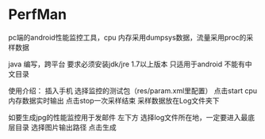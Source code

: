 PerfMan
=======

pc端的android性能监控工具，cpu 内存采用dumpsys数据，流量采用proc的采样数据


java 编写，跨平台 要求必须安装jdk/jre 1.7以上版本
只适用于android
不能有中文目录


使用介绍：
插入手机
选择监控的测试包（res/param.xml里配置）
点击start cpu 内存数据实时输出
点击stop一次采样结束
采样数据放在Log文件夹下

如要生成jpg的性能监控用于发邮件
左下方
选择log文件所在地，一定要进入最底层目录
选择图片输出路径
点击生成
